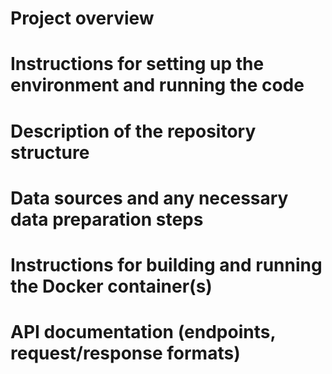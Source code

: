 # Project overview

# Instructions for setting up the environment and running the code

# Description of the repository structure

# Data sources and any necessary data preparation steps

# Instructions for building and running the Docker container(s)

# API documentation (endpoints, request/response formats)

